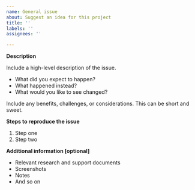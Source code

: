 ```yaml
---
name: General issue
about: Suggest an idea for this project
title: ''
labels: ''
assignees: ''

---
```


**Description**

Include a high-level description of the issue. 
- What did you expect to happen? 
- What happened instead? 
- What would you like to see changed?

Include any benefits, challenges, or considerations. This can be short and sweet.

**Steps to reproduce the issue**

1. Step one
2. Step two

**Additional information [optional]**
- Relevant research and support documents
- Screenshots
- Notes
- And so on
